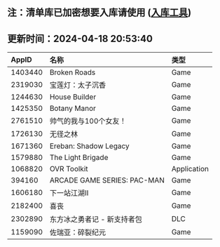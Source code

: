 ## 注：清单库已加密想要入库请使用 ([入库工具](https://github.com/BlankTMing/ManifestAutoUpdate/releases))

## 更新时间：2024-04-18 20:53:40
| AppID | 名称 | 类型  |
| :-------------------- | :----------------------------- | :----------- |
| 1403440 | Broken Roads| Game |
| 2319030 | 宝莲灯：太子沉香| Game |
| 1244630 | House Builder| Game |
| 1425350 | Botany Manor| Game |
| 2761510 | 帅气的我与100个女友！| Game |
| 1726130 | 无径之林| Game |
| 1671360 | Ereban: Shadow Legacy| Game |
| 1579880 | The Light Brigade| Game |
| 1068820 | OVR Toolkit| Application |
| 394160 | ARCADE GAME SERIES: PAC-MAN| Game |
| 1606180 | 下一站江湖Ⅱ| Game |
| 2182400 | 喜丧| Game |
| 2302890 | 东方冰之勇者记 - 新支持者包| DLC |
| 1159090 | 佐瑞亚：碎裂纪元| Game |
